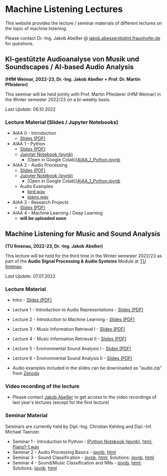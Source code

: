 # Machine Listening Lectures

This website provides the lecture / seminar materials of different lectures on the topic of machine listening.

Please contact Dr.-Ing. Jakob Abeßer @ <jakob.abesser@idmt.fraunhofer.de> for questions.

## KI-gestützte Audioanalyse von Musik und Soundscapes / AI-based Audio Analysis

**(HfM Weimar, 2022-23, Dr.-Ing. Jakob Abeßer + Prof. Dr. Martin Pfleiderer)**

This seminar will be held jointly with Prof. Martin Pfleiderer (HfM Weimar) in the Winter semester 2022/23 on a bi-weekly basis.

*Last Update*: 06.10.2022

### Lecture Material (Slides / Jupyter Notebooks)

- AIAA 0 - Introduction 
   - [Slides (PDF)](AIAA_0_Introduction.pdf)
- AIAA 1 - Python 
   - [Slides (PDF)](AIAA_1_Python.pdf)
   - [Jupyter Notebook (ipynb)](AIAA_1_Python.ipynb)
      - [Open in Google Colab]([AIAA_1_Python.ipynb](https://colab.research.google.com/github/machinelistening/machinelistening.github.io/blob/master/AIAA_2_Audio_Processing.ipynb)
- AIAA 2 - Audio Processing 
   - [Slides (PDF)](AIAA_2_Audio_Processing.pdf)
   - [Jupyter Notebook (ipynb)](AIAA_2_Audio_Processing.ipynb)
      - [Open in Google Colab]([AIAA_1_Python.ipynb](https://colab.research.google.com/github/machinelistening/machinelistening.github.io/blob/master/AIAA_1_Python.ipynb)
   - Audio Examples
      - [bird.wav](bird.wav)
      - [piano.wav](piano.wav)
- AIAA 3 - Research Projects 
   - [Slides (PDF)](AIAA_3_Research_Projects.pdf)
- AIAA 4 - Machine Learning / Deep Learning
   - **will be uploaded soon**


## Machine Listening for Music and Sound Analysis 

**(TU Ilmenau, 2022-23, Dr.-Ing. Jakob Abeßer)**

This lecture will be held for the third time in the Winter semester 2022/23 as part of the **Audio Signal Processing & Audio Systems** Module at [TU Ilmenau](https://www.tu-ilmenau.de/).

*Last Update*: 07.07.2022

### Lecture Material

- Intro - [Slides (PDF)](Machine_Listening_L0_Introduction.pdf)
- Lecture 1 - Introduction to Audio Representations - [Slides (PDF)](Machine_Listening_L1_Audio_Representations.pdf)
- Lecture 2 - Introduction to Machine Learning - [Slides (PDF)](Machine_Listening_L2_Machine_Learning.pdf)
- Lecture 3 - Music Information Retrieval I - [Slides (PDF)](Machine_Listening_L3_MIR_1.pdf)
- Lecture 4 - Music Information Retrieval II - [Slides (PDF)](Machine_Listening_L4_MIR_2.pdf)
- Lecture 5 - Environmental Sound Analysis I - [Slides (PDF)](Machine_Listening_L5_ESA_1.pdf)
- Lecture 6 - Environmental Sound Analysis II - [Slides (PDF)](Machine_Listening_L6_ESA_2.pdf)

- Audio examples included in the slides can be downloaded as "audio.zip" from [Zenodo](https://zenodo.org/record/5718279)

### Video recording of the lecture

- Please contact [Jakob Abeßer](mailto:jakob.abesser@idmt.fraunhofer.de?subject=[MachineListening]%20Lecture%20Video%20Access) to get access to the video recordings of last year's lectures (except for the first lecture)

### Seminar Material

Seminars are currently held by Dipl.-Ing. Christian Kehling and Dipl.-Inf. Michael Taenzer.

 - Seminar 1 - Introduction to Python - [IPython Notebook (ipynb)](Machine_Listening_Seminar_1.ipynb), [html](Machine_Listening_Seminar_1.html), [Piano1-1.wav](Piano1-1.wav)
 - Seminar 2 - Audio Processing Basics - [ipynb](Machine_Listening_Seminar_2.ipynb), [html](Machine_Listening_Seminar_2.html)
 - Seminar 3 - Sound Classification - [ipynb](Machine_Listening_2021_2022_Seminar_3.ipynb), [html](Machine_Listening_2021_2022_Seminar_3.html); Solutions: [ipynb](Machine_Listening_2021_2022_Seminar_3_Solutions.ipynb), [html](Machine_Listening_2021_2022_Seminar_3_Solutions.html)
 - Seminar 4 - Sound/Music Classification and NNs - [ipynb](Machine_Listening_2021_2022_Seminar_4.ipynb), [html](Machine_Listening_2021_2022_Seminar_4.html); Solutions: [ipynb](Machine_Listening_2021_2022_Seminar_4_Solutions.ipynb), [html](Machine_Listening_2021_2022_Seminar_4_Solutions.html)

